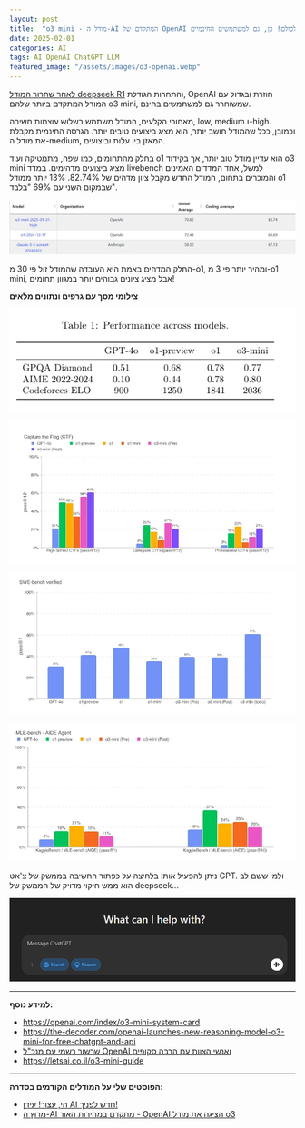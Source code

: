 ```yaml
---
layout: post
title:  "o3 mini - מודל ה-AI המתקדם של OpenAI שוחרר לכולם! כן, גם למשתמשים החינמיים!"
date: 2025-02-01
categories: AI
tags: AI OpenAI ChatGPT LLM
featured_image: "/assets/images/o3-openai.webp"
---
```


[לאחר שחרור המודל deepseek R1](https://mitmachim.top/post/909330) והתחרות הגודלת, OpenAI חוזרת ובגדול עם המודל המתקדם ביותר שלהם o3 mini, שמשוחרר גם למשתמשים בחינם.

מאחורי הקלעים, המודל משתמש בשלוש עוצמות חשיבה, low, medium ו-high. וכמובן, ככל שהמודל חושב יותר, הוא מציג ביצועים טובים יותר. הגרסה החינמית מקבלת את מודל ה-medium, המאזן בין עלות וביצועים.

בחלק מהתחומים, כמו שפה, מתמטיקה ועוד o1 הוא עדיין מודל טוב יותר, אך בקידוד o3 mini מציג ביצועים מדהימים. במדד livebench למשל, אחד המדדים האמינים והמוכרים בתחום, המודל החדש מקבל ציון מדהים של 82.74%. 13% יותר ממודל o1 שבמקום השני עם 69% "בלבד".

![9ceb760b-bd59-42ef-88d3-07eb468ac92d-image.png](/assets/images/9ceb760b-bd59-42ef-88d3-07eb468ac92d-image.png) 

החלק המדהים באמת היא העובדה שהמודל זול פי 30 מ-o1, ומהיר יותר פי 3 מ-o1 mini, אבל מציג ציונים גבוהים יותר במגוון תחומים!

**צילומי מסך עם גרפים ונתונים מלאים**

![7e8b2238-9bb2-4619-bca2-0fbed5ca0ae2-image.png](/assets/images/7e8b2238-9bb2-4619-bca2-0fbed5ca0ae2-image.png)

![2434c8e7-cf64-42d6-b38d-d6cbe04c53ff-image.png](/assets/images/2434c8e7-cf64-42d6-b38d-d6cbe04c53ff-image.png)

![dbba6fb4-0ab5-4fd5-965e-fe9235d4f26a-image.png](/assets/images/dbba6fb4-0ab5-4fd5-965e-fe9235d4f26a-image.png)

![f3fdc6e2-2597-4a3f-9de2-d8497d32655a-image.png](/assets/images/f3fdc6e2-2597-4a3f-9de2-d8497d32655a-image.png)

ניתן להפעיל אותו בלחיצה על כפתור החשיבה בממשק של צ'אט GPT. ולמי ששם לב הוא ממש חיקוי מדויק של הממשק של deepseek...

![81f08e7b-b42e-4511-979e-22e407751efc-image.png](/assets/images/81f08e7b-b42e-4511-979e-22e407751efc-image.png) 

---

**למידע נוסף:**

- https://openai.com/index/o3-mini-system-card
- https://the-decoder.com/openai-launches-new-reasoning-model-o3-mini-for-free-chatgpt-and-api
- [שרשור רשמי עם מנכ"ל OpenAI ואנשי הצוות עם הרבה סקופים](https://www.reddit.com/r/OpenAI/comments/1ieonxv/ama_with_openais_sam_altman_mark_chen_kevin_weil/)
- https://letsai.co.il/o3-mini-guide

---

**הפוסטים שלי על המודלים הקודמים בסדרה:**

- [הי, עצור! עידן AI חדש לפניך!](https://mitmachim.top/post/850435)
- [מרוץ ה-AI מתקדם במהירות האור - OpenAI הציגה את מודל o3](https://mitmachim.top/post/890374)